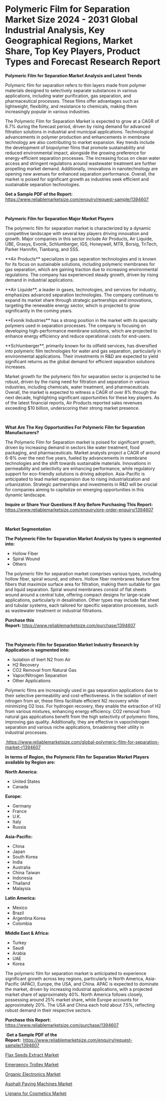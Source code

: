 <p><h1>Polymeric Film for Separation Market Size 2024 - 2031 Global Industrial Analysis, Key Geographical Regions, Market Share, Top Key Players, Product Types and Forecast Research Report</h1></p><p><strong>Polymeric Film for Separation Market Analysis and Latest Trends</strong></p>
<p><p>Polymeric film for separation refers to thin layers made from polymer materials designed to selectively separate substances in various applications, including water purification, gas separation, and pharmaceutical processes. These films offer advantages such as lightweight, flexibility, and resistance to chemicals, making them increasingly popular in various industries.</p><p>The Polymeric Film for Separation Market is expected to grow at a CAGR of 6.7% during the forecast period, driven by rising demand for advanced filtration solutions in industrial and municipal applications. Technological advancements in polymer production and enhancements in membrane technology are also contributing to market expansion. Key trends include the development of biopolymer films that promote sustainability and reduced environmental impact, alongside the growing preference for energy-efficient separation processes. The increasing focus on clean water access and stringent regulations around wastewater treatment are further propelling market demand. Additionally, innovations in nanotechnology are opening new avenues for enhanced separation performance. Overall, the market is poised for significant growth as industries seek efficient and sustainable separation technologies.</p></p>
<p><strong>Get a Sample PDF of the Report:&nbsp;</strong> <a href="https://www.reliablemarketsize.com/enquiry/request-sample/1394607">https://www.reliablemarketsize.com/enquiry/request-sample/1394607</a></p>
<p>&nbsp;</p>
<p><strong>Polymeric Film for Separation Major Market Players</strong></p>
<p><p>The polymeric film for separation market is characterized by a dynamic competitive landscape with several key players driving innovation and growth. Major companies in this sector include Air Products, Air Liquide, UBE, Grasys, Evonik, Schlumberger, IGS, Honeywell, MTR, Borsig, TriTech, Parker Hannifin, Tianbang, and SSS.</p><p>**Air Products** specializes in gas separation technologies and is known for its focus on sustainable solutions, including polymeric membranes for gas separation, which are gaining traction due to increasing environmental regulations. The company has experienced steady growth, driven by rising demand in industrial applications.</p><p>**Air Liquide**, a leader in gases, technologies, and services for industry, emphasizes advanced separation technologies. The company continues to expand its market share through strategic partnerships and innovations, targeting the renewable energy sector, which is projected to grow significantly in the coming years.</p><p>**Evonik Industries** has a strong position in the market with its specialty polymers used in separation processes. The company is focusing on developing high-performance membrane solutions, which are projected to enhance energy efficiency and reduce operational costs for end-users.</p><p>**Schlumberger**, primarily known for its oilfield services, has diversified into polymeric film technologies for water and gas separation, particularly in environmental applications. Their investments in R&D are expected to yield significant returns as the global demand for efficient separation solutions increases.</p><p>Market growth for the polymeric film for separation sector is projected to be robust, driven by the rising need for filtration and separation in various industries, including chemicals, water treatment, and pharmaceuticals. Overall, the market is expected to witness a CAGR of over 8% through the next decade, highlighting significant opportunities for these key players. As of the latest financial reports, Air Products reported sales revenues exceeding $10 billion, underscoring their strong market presence.</p></p>
<p>&nbsp;</p>
<p><strong>What Are The Key Opportunities For Polymeric Film for Separation Manufacturers?</strong></p>
<p><p>The Polymeric Film for Separation market is poised for significant growth, driven by increasing demand in sectors like water treatment, food packaging, and pharmaceuticals. Market analysts project a CAGR of around 6-8% over the next five years, fueled by advancements in membrane technologies and the shift towards sustainable materials. Innovations in permeability and selectivity are enhancing performance, while regulatory support for eco-friendly solutions is driving adoption. Asia-Pacific is anticipated to lead market expansion due to rising industrialization and urbanization. Strategic partnerships and investments in R&D will be crucial for companies aiming to capitalize on emerging opportunities in this dynamic landscape.</p></p>
<p><strong>Inquire or Share Your Questions If Any Before Purchasing This Report:</strong> <a href="https://www.reliablemarketsize.com/enquiry/pre-order-enquiry/1394607">https://www.reliablemarketsize.com/enquiry/pre-order-enquiry/1394607</a></p>
<p>&nbsp;</p>
<p><strong>Market Segmentation</strong></p>
<p><strong>The Polymeric Film for Separation Market Analysis by types is segmented into:</strong></p>
<p><ul><li>Hollow Fiber</li><li>Spiral Wound</li><li>Others</li></ul></p>
<p><p>The polymeric film for separation market comprises various types, including hollow fiber, spiral wound, and others. Hollow fiber membranes feature fine fibers that maximize surface area for filtration, making them suitable for gas and liquid separation. Spiral wound membranes consist of flat sheets wound around a central tube, offering compact designs for large-scale applications, particularly in desalination. Other types may include flat sheet and tubular systems, each tailored for specific separation processes, such as wastewater treatment or industrial filtrations.</p></p>
<p><strong>Purchase this Report:&nbsp;</strong><a href="https://www.reliablemarketsize.com/purchase/1394607">https://www.reliablemarketsize.com/purchase/1394607</a></p>
<p>&nbsp;</p>
<p><strong>The Polymeric Film for Separation Market Industry Research by Application is segmented into:</strong></p>
<p><ul><li>Isolation of Inert N2 from Air</li><li>H2 Recovery</li><li>CO2 Removal from Natural Gas</li><li>Vapor/Nitrogen Separation</li><li>Other Applications</li></ul></p>
<p><p>Polymeric films are increasingly used in gas separation applications due to their selective permeability and cost-effectiveness. In the isolation of inert nitrogen from air, these films facilitate efficient N2 recovery while minimizing O2 loss. For hydrogen recovery, they enable the extraction of H2 from various mixtures, enhancing energy efficiency. CO2 removal from natural gas applications benefit from the high selectivity of polymeric films, improving gas quality. Additionally, they are effective in vapor/nitrogen separation and various niche applications, broadening their utility in industrial processes.</p></p>
<p><a href="https://www.reliablemarketsize.com/global-polymeric-film-for-separation-market-r1394607">&nbsp;https://www.reliablemarketsize.com/global-polymeric-film-for-separation-market-r1394607</a></p>
<p><strong>In terms of Region, the Polymeric Film for Separation Market Players available by Region are:</strong></p>
<p>
    <p> <strong> North America: </strong>
        <ul>
            <li>United States</li>
            <li>Canada</li>
        </ul>
        </p> 
    <p> <strong> Europe: </strong>
        <ul>
            <li>Germany</li>
            <li>France</li>
            <li>U.K.</li>
            <li>Italy</li>
            <li>Russia</li>
        </ul>
        </p> 
    <p> <strong> Asia-Pacific: </strong>
        <ul>
            <li>China</li>
            <li>Japan</li>
            <li>South Korea</li>
            <li>India</li>
            <li>Australia</li>
            <li>China Taiwan</li>
            <li>Indonesia</li>
            <li>Thailand</li>
            <li>Malaysia</li>
        </ul>
        </p> 
    <p> <strong> Latin America: </strong>
        <ul>
            <li>Mexico</li>
            <li>Brazil</li>
            <li>Argentina Korea</li>
            <li>Colombia</li>
        </ul>
        </p> 
    <p> <strong> Middle East & Africa: </strong>
        <ul>
            <li>Turkey</li>
            <li>Saudi</li>
            <li>Arabia</li>
            <li>UAE</li>
            <li>Korea</li>
        </ul>
    </p>
    </p>
<p><p>The polymeric film for separation market is anticipated to experience significant growth across key regions, particularly in North America, Asia-Pacific (APAC), Europe, the USA, and China. APAC is expected to dominate the market, driven by increasing industrial applications, with a projected market share of approximately 40%. North America follows closely, possessing around 25% market share, while Europe accounts for approximately 20%. The USA and China each hold about 7.5%, reflecting robust demand in their respective sectors.</p></p>
<p><strong>Purchase this Report: </strong><a href="https://www.reliablemarketsize.com/purchase/1394607">https://www.reliablemarketsize.com/purchase/1394607</a></p>
<p>&nbsp;<strong>Get a Sample PDF of the Report:&nbsp;&nbsp;</strong><a href="https://www.reliablemarketsize.com/enquiry/request-sample/1394607">https://www.reliablemarketsize.com/enquiry/request-sample/1394607</a></p>
<p><strong></strong></p>
<p><p><a href="https://issuu.com/reportprime-2/docs/flax-seeds-extract-market-size-2030_add728d7296ca2">Flax Seeds Extract Market</a></p><p><a href="https://www.linkedin.com/pulse/emergency-trolley-market-global-insights-sales-trends-spnke?trackingId=Cot4LnW2Q4mcqwwArajj0w%3D%3D">Emergency Trolley Market</a></p><p><a href="https://www.linkedin.com/pulse/what-current-future-prospects-organic-electronics-market-analysis-1xu9e?trackingId=zWGRFfMYTL2vXKaMobuVaA%3D%3D">Organic Electronics Market</a></p><p><a href="https://www.linkedin.com/pulse/asphalt-paving-machines-industry-analysis-report-its-market-size-vrspe?trackingId=DI1GUyD%2FQr25EEmn%2F5OGvg%3D%3D">Asphalt Paving Machines Market</a></p><p><a href="https://issuu.com/reportprime-2/docs/lignans-for-cosmetics-market-size-2_365a1b8b9bef4e">Lignans for Cosmetics Market</a></p></p>